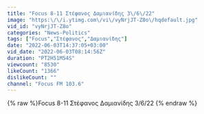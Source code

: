 ```yaml
---
title: "Focus 8-11 Στέφανος Δαμιανίδης 3\/6\/22"
image: "https:\/\/i.ytimg.com\/vi\/vyNrjJT-Z8o\/hqdefault.jpg"
vid_id: "vyNrjJT-Z8o"
categories: "News-Politics"
tags: ["Focus","Στέφανος","Δαμιανίδης"]
date: "2022-06-03T14:37:05+03:00"
vid_date: "2022-06-03T08:14:56Z"
duration: "PT2H51M54S"
viewcount: "8530"
likeCount: "1366"
dislikeCount: ""
channel: "Focus FM 103.6"
---
```

{% raw %}Focus 8-11 Στέφανος Δαμιανίδης 3/6/22 {% endraw %}
